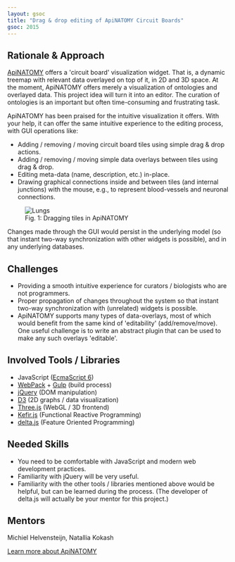 ```yaml
---
layout: gsoc 
title: "Drag & drop editing of ApiNATOMY Circuit Boards"
gsoc: 2015
---
```


Rationale & Approach
--------------------

[ApiNATOMY](http://www.apinatomy.org) offers a 'circuit board' visualization widget. That is, a dynamic treemap with relevant data overlayed on top of it, in 2D and 3D space. At the moment, ApiNATOMY offers merely a visualization of ontologies and overlayed data. This project idea will turn it into an editor. The curation of ontologies is an important but often time-consuming and frustrating task.

ApiNATOMY has been praised for the intuitive visualization it offers. With your help, it can offer the same intuitive experience to the editing process, with GUI operations like:

* Adding / removing / moving circuit board tiles using simple drag & drop actions.
* Adding / removing / moving simple data overlays between tiles using drag & drop.
* Editing meta-data (name, description, etc.) in-place.
* Drawing graphical connections inside and between tiles (and internal junctions) with the mouse, e.g., to represent blood-vessels and neuronal connections.

<figure>
	<img src="{{ site.baseurl }}gsoc/2015/img/apinatomy/apinatomy_drop.jpg" alt="Lungs" style="max-height: 200px">
	<figcaption>Fig. 1: Dragging tiles in ApiNATOMY</figcaption>
</figure>

Changes made through the GUI would persist in the underlying model (so that instant two-way synchronization with other widgets is possible), and in any underlying databases.

Challenges
----------

* Providing a smooth intuitive experience for curators / biologists who are not programmers.
* Proper propagation of changes throughout the system so that instant two-way synchronization with (unrelated) widgets is possible.
* ApiNATOMY supports many types of data-overlays, most of which would benefit from the same kind of 'editability' (add/remove/move). One useful challenge is to write an abstract plugin that can be used to make any such overlays 'editable'.

Involved Tools / Libraries
-------------------------

* JavaScript ([EcmaScript 6](https://github.com/lukehoban/es6features))
* [WebPack](http://webpack.github.io/) + [Gulp](http://gulpjs.com/) (build process)
* [jQuery](http://jquery.com/) (DOM manipulation)
* [D3](http://d3js.org/) (2D graphs / data visualization)
* [Three.js](http://threejs.org/) (WebGL / 3D frontend)
* [Kefir.js](https://pozadi.github.io/kefir/) (Functional Reactive Programming)
* [delta.js](https://github.com/mhelvens/delta.js) (Feature Oriented Programming)

Needed Skills
-------------

* You need to be comfortable with JavaScript and modern web development practices.
* Familiarity with jQuery will be very useful.
* Familiarity with the other tools / libraries mentioned above would be helpful, but can be learned during the process. (The developer of delta.js will actually be your mentor for this project.)

Mentors
-------

Michiel Helvensteijn, Natallia Kokash

<a target="_blank" class="btn btn-primary pull-right" href="{{ site.baseurl }}gsoc/2015/projects/apinatomy.html">Learn more about ApiNATOMY</a>  
<br> 
